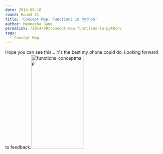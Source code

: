 ```yaml
---
date: 2014-09-18
round: Round 11
title: 'Concept Map: Functions in Python'
author: Maneesha Sane
permalink: /2014/09/concept-map-functions-in-python/
tags:
  - Concept Map
---
```

Hope you can see this... it's the best my phone could do. Looking forward to feedback.[<img src="http://files.software-carpentry.org/training-course/2014/09/functions_conceptmap-168x300.jpg" alt="functions_conceptmap" width="168" height="300" class="alignnone size-medium wp-image-8856" />][1]

 [1]: http://files.software-carpentry.org/training-course/2014/09/functions_conceptmap.jpg
